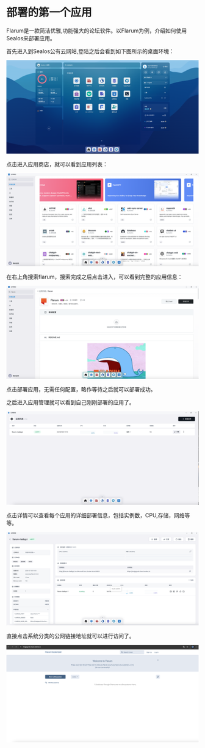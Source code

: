 # 部署的第一个应用

Flarum是一款简洁优雅,功能强大的论坛软件。以Flarum为例，介绍如何使用Sealos来部署应用。

首先进入到Sealos公有云网站,登陆之后会看到如下图所示的桌面环境：

![](./images/quick-start-1.png)

点击进入应用商店，就可以看到应用列表：

![](./images/quick-start-2.png)

在右上角搜索flarum，搜索完成之后点击进入，可以看到完整的应用信息：

![](./images/quick-start-3.png)

点击部署应用，无需任何配置，略作等待之后就可以部署成功。

之后进入应用管理就可以看到自己刚刚部署的应用了。

![](./images/quick-start-4.png)

点击详情可以查看每个应用的详细部署信息，包括实例数，CPU,存储，网络等等。

![](./images/quick-start-5.png)

直接点击系统分类的公网链接地址就可以进行访问了。

![](./images/quick-start-6.png)

